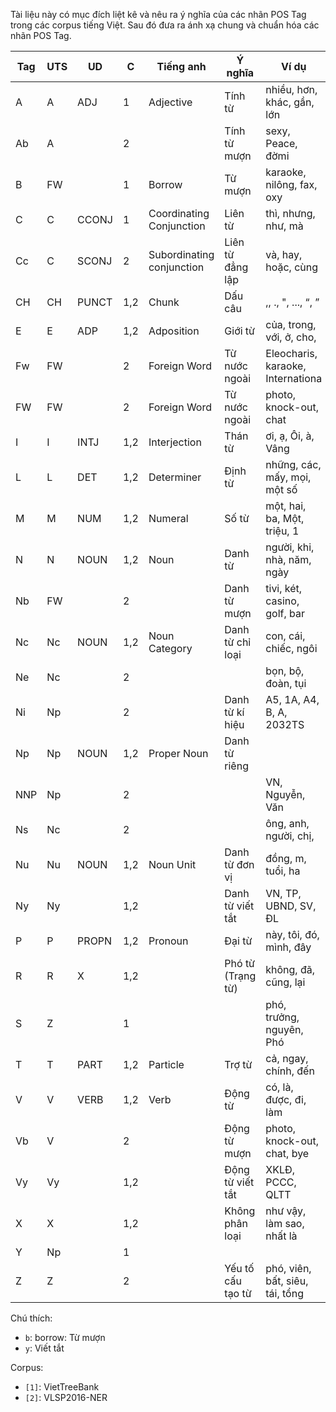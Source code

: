 Tài liệu này có mục đích liệt kê và nêu ra ý nghĩa của các nhãn POS Tag trong các corpus tiếng Việt. Sau đó đưa ra ánh xạ chung và chuẩn hóa các nhãn POS Tag.

| Tag | UTS | UD    | C   | Tiếng anh                 | Ý nghĩa           | Ví dụ                             |
|-----|-----|-------|-----|---------------------------|-------------------|-----------------------------------|
| A   | A   | ADJ   | 1   | Adjective                 | Tính từ           | nhiều, hơn, khác, gần, lớn        |
| Ab  | A   |       | 2   |                           | Tính từ mượn      | sexy, Peace, đờmi                 |
| B   | FW  |       | 1   | Borrow                    | Từ mượn           | karaoke, nilông, fax, oxy         |
| C   | C   | CCONJ | 1   | Coordinating Conjunction  | Liên từ           | thì, nhưng, như, mà               |
| Cc  | C   | SCONJ | 2   | Subordinating conjunction | Liên từ đẳng lập  | và, hay, hoặc, cùng               |
| CH  | CH  | PUNCT | 1,2 | Chunk                     | Dấu câu           | ,, ., ", ..., “, ”                |
| E   | E   | ADP   | 1,2 | Adposition                | Giới từ           | của, trong, với, ở, cho,          |
| Fw  | FW  |       | 2   | Foreign Word              | Từ nước ngoài     | Eleocharis, karaoke, Internationa |
| FW  | FW  |       | 2   | Foreign Word              | Từ nước ngoài     | photo, knock-out, chat            |
| I   | I   | INTJ  | 1,2 | Interjection              | Thán từ           | ơi, ạ, Ôi, à, Vâng                |
| L   | L   | DET   | 1,2 | Determiner                | Định từ           | những, các, mấy, mọi, một số      |
| M   | M   | NUM   | 1,2 | Numeral                   | Số từ             | một, hai, ba, Một, triệu, 1       |
| N   | N   | NOUN  | 1,2 | Noun                      | Danh từ           | người, khi, nhà, năm, ngày        |
| Nb  | FW  |       | 2   |                           | Danh từ mượn      | tivi, két, casino, golf, bar      |
| Nc  | Nc  | NOUN  | 1,2 | Noun Category             | Danh từ chỉ loại  | con, cái, chiếc, ngôi             |
| Ne  | Nc  |       | 2   |                           |                   | bọn, bộ, đoàn, tụi                |
| Ni  | Np  |       | 2   |                           | Danh từ kí hiệu   | A5, 1A, A4, B, A, 2032TS          |
| Np  | Np  | NOUN  | 1,2 | Proper Noun               | Danh từ riêng     |                                   |
| NNP | Np  |       | 2   |                           |                   | VN, Nguyễn, Văn                   |
| Ns  | Nc  |       | 2   |                           |                   | ông, anh, người, chị,             |
| Nu  | Nu  | NOUN  | 1,2 | Noun Unit                 | Danh từ đơn vị    | đồng, m, tuổi, ha                 |
| Ny  | Ny  |       | 1,2 |                           | Danh từ viết tắt  | VN, TP, UBND, SV, ĐL              |
| P   | P   | PROPN | 1,2 | Pronoun                   | Đại từ            | này, tôi, đó, mình, đây           |
| R   | R   | X     | 1,2 |                           | Phó từ (Trạng từ) | không, đã, cũng, lại              |
| S   | Z   |       | 1   |                           |                   | phó, trưởng, nguyên, Phó          |
| T   | T   | PART  | 1,2 | Particle                  | Trợ từ            | cả, ngay, chính, đến              |
| V   | V   | VERB  | 1,2 | Verb                      | Động từ           | có, là, được, đi, làm             |
| Vb  | V   |       | 2   |                           | Động từ mượn      | photo, knock-out, chat, bye       |
| Vy  | Vy  |       | 1,2 |                           | Động từ viết tắt  | XKLĐ, PCCC, QLTT                  |
| X   | X   |       | 1,2 |                           | Không phân loại   | như vậy, làm sao, nhất là         |
| Y   | Np  |       | 1   |                           |                   |                                   |
| Z   | Z   |       | 2   |                           | Yếu tố cấu tạo từ | phó, viên, bất, siêu, tái, tổng   |

Chú thích:

* `b`: borrow: Từ mượn
* `y`: Viết tắt

Corpus:

* `[1]`: VietTreeBank
* `[2]`: VLSP2016-NER